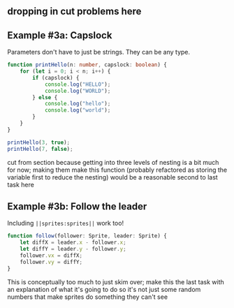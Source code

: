 ## dropping in cut problems here

## Example #3a: Capslock

Parameters don't have to just be strings. They can be any type.

```typescript
function printHello(n: number, capslock: boolean) {
    for (let i = 0; i < n; i++) {
        if (capslock) {
            console.log("HELLO");
            console.log("WORLD");
        } else {
            console.log("hello");
            console.log("world");
        }
    }
}

printHello(3, true);
printHello(7, false);
```

cut from section because getting into three levels of nesting is a bit much for now; making them make this function (probably refactored as storing the variable first to reduce the nesting) would be a reasonable second to last task here

## Example #3b: Follow the leader

Including ``||sprites:sprites||`` work too!

```typescript
function follow(follower: Sprite, leader: Sprite) {
    let diffX = leader.x - follower.x;
    let diffY = leader.y - follower.y;
    follower.vx = diffX;
    follower.vy = diffY;
}
```

This is conceptually too much to just skim over; make this the last task with an explanation of what it's going to do so it's not just some random numbers that make sprites do something they can't see